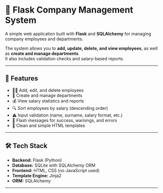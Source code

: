 # 🏢 Flask Company Management System

A simple web application built with **Flask** and **SQLAlchemy** for managing company employees and departments.

The system allows you to **add, update, delete, and view employees**, as well as **create and manage departments**.  
It also includes validation checks and salary-based reports.

---

## 🚀 Features

- 👨‍💼 Add, edit, and delete employees  
- 🏢 Create and manage departments  
- 💰 View salary statistics and reports  
- 🔍 Sort employees by salary (descending order)  
- ⚠️ Input validation (name, surname, salary format, etc.)  
- 💬 Flash messages for success, warnings, and errors  
- 📄 Clean and simple HTML templates

---

## 🛠️ Tech Stack

- **Backend:** Flask (Python)
- **Database:** SQLite with SQLAlchemy ORM
- **Frontend:** HTML, CSS (no JavaScript used)
- **Template Engine:** Jinja2
- **ORM:** SQLAlchemy

---
